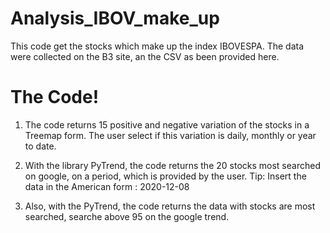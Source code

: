 # Analysis_IBOV_make_up

This code get the stocks which make up the index IBOVESPA. The data were collected on the B3 site, an the CSV as been provided here.

# The Code!

1. The code returns 15 positive and negative variation of the stocks in a Treemap form. The user select if this variation is daily, monthly or year to date.

2. With the library PyTrend, the code returns the 20 stocks most searched on google, on a period, which is provided by the user.
Tip: Insert the data in the American form : 2020-12-08

3. Also, with the PyTrend, the code returns the data with stocks are most searched, searche above 95 on the google trend.
